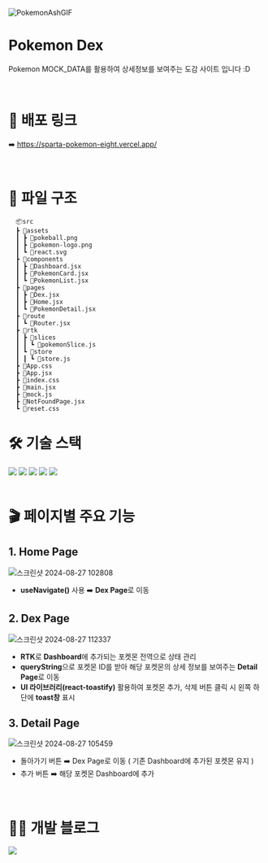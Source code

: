 ![PokemonAshGIF](https://github.com/user-attachments/assets/3ae23afd-a508-430b-8e2e-2567476f023e)
# Pokemon Dex
Pokemon MOCK_DATA를 활용하여 상세정보를 보여주는 도감 사이트 입니다 :D 

<br>

# 🔗 배포 링크
➡️ https://sparta-pokemon-eight.vercel.app/

<br>

# 📂 파일 구조
      📦src
      ┣ 📂assets
      ┃ ┣ 📜pokeball.png
      ┃ ┣ 📜pokemon-logo.png
      ┃ ┗ 📜react.svg
      ┣ 📂components
      ┃ ┣ 📜Dashboard.jsx
      ┃ ┣ 📜PokemonCard.jsx
      ┃ ┗ 📜PokemonList.jsx
      ┣ 📂pages
      ┃ ┣ 📜Dex.jsx
      ┃ ┣ 📜Home.jsx
      ┃ ┗ 📜PokemonDetail.jsx
      ┣ 📂route
      ┃ ┗ 📜Router.jsx
      ┣ 📂rtk
      ┃ ┣ 📂slices
      ┃ ┃ ┗ 📜pokemonSlice.js
      ┃ ┗ 📂store
      ┃ ┃ ┗ 📜store.js
      ┣ 📜App.css
      ┣ 📜App.jsx
      ┣ 📜index.css
      ┣ 📜main.jsx
      ┣ 📜mock.js
      ┣ 📜NotFoundPage.jsx
      ┗ 📜reset.css 

# 🛠️ 기술 스택
<div style="margin: ; text-align: left;" "text-align: left;"> 
    <img src="https://img.shields.io/badge/Javascript-F7DF1E?style=for-the-badge&logo=Javascript&logoColor=white">
    <img src="https://img.shields.io/badge/styled--components-DB7093?style=for-the-badge&logo=styled-components&logoColor=white">
    <img src="https://img.shields.io/badge/React-61DAFB?style=for-the-badge&logo=React&logoColor=white">
    <img src="https://img.shields.io/badge/React_Router-CA4245?style=for-the-badge&logo=react-router&logoColor=white">
    <img src="https://img.shields.io/badge/Redux-764ABC?style=for-the-badge&logo=Redux&logoColor=white">
</div>

<br>

# 🎬 페이지별 주요 기능
## 1. Home Page
![스크린샷 2024-08-27 102808](https://github.com/user-attachments/assets/53848397-5523-4972-a028-e6f33e0cf4a1)
- **useNavigate()** 사용 ➡️ **Dex Page**로 이동
## 2. Dex Page
![스크린샷 2024-08-27 112337](https://github.com/user-attachments/assets/6bf7032c-530e-4a24-a0f8-2d68b75e96b9)
- **RTK**로 **Dashboard**에 추가되는 포켓몬 전역으로 상태 관리
- **queryString**으로 포켓몬 ID를 받아 해당 포켓몬의 상세 정보를 보여주는 **Detail Page**로 이동
- **UI 라이브러리(react-toastify)** 활용하여 포켓몬 추가, 삭제 버튼 클릭 시 왼쪽 하단에 **toast창** 표시
## 3. Detail Page
![스크린샷 2024-08-27 105459](https://github.com/user-attachments/assets/2fb4dbfd-6f71-4ca6-91e6-e68a46cc1d4c)
- 돌아가기 버튼 ➡️ Dex Page로 이동 ( 기존 Dashboard에 추가된 포켓몬 유지 )
- 추가 버튼 ➡️ 해당 포켓몬 Dashboard에 추가

<br>

# 🧑‍💻 개발 블로그
<div style="text-align: left;"> <a href=https://velog.io/@hbeom00> <img src="https://img.shields.io/badge/Velog-20C997?style=for-the-badge&logo=Velog&logoColor=white&link=https://velog.io/@hbeom00"> </a></div> 
   
